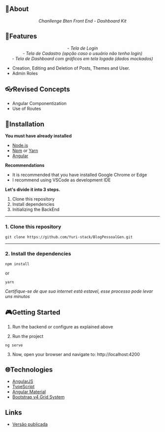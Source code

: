 ## 📌About

<div>
    <p align="center">
    <em>
        Chanllenge Bten Front End - Dashboard Kit 
    </em>
    </p>
</div>

## 🚀Features

 <p align="center">
    <em>
        - Tela de Login<br>
        - Tela de Cadastro (opção caso o usuário não tenha login)<br>
        - Tela de Dashboard com gráficos em tela logada (dados mockados)<br>
    </em>
 </p>

- Creation, Editing and Deletion of Posts, Themes and User.
- Admin Roles

## 👓Revised Concepts

- Angular Componentization
- Use of Routes
## 📕Installation

**You must have already installed**
- [Node.js](https://nodejs.org/en/)
- [Npm](https://www.npmjs.com/) or [Yarn](https://yarnpkg.com/)
- [Angular](https://angular.io/guide/setup-local)

**Recommendations**
-   It is recommended that you have installed Google Chrome or Edge
-   I recommend using VSCode as development IDE

**Let's divide it into 3 steps.**
1. Clone this repository
2. Install dependencies
3. Initializing the BackEnd
  ---
### 1. Clone this repository
```
git clone https://github.com/Yuri-stack/BlogPessoalGen.git
```
---
### 2. Install the dependencies
```
npm install
```
or
```
yarn
```

*Certifique-se de que sua internet está estavel, esse processo pode levar uns minutos* 

## 🎮Getting Started

1. Run the backend or configure as explained above 

2. Run the project
```
ng serve
```
3. Now, open your browser and navigate to: http://localhost:4200

## 🌐Technologies

- [AngularJS](https://angular.io/)
- [TypeScript](https://www.typescriptlang.org/)
- [Angular Material](https://material.angular.io/)
- [Bootstrap v4 Grid System](https://getbootstrap.com/docs/4.0/layout/grid/)

##  Links

- [Versão publicada](https://bten-teste.herokuapp.com/)